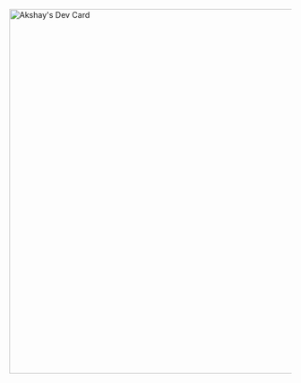 <a href="https://app.daily.dev/pethaniakshay"><img src="https://api.daily.dev/devcards/v2/mbFQRSxQ8WbQXQUoEBais.png?r=ku1&type=wide" width="652" alt="Akshay's Dev Card"/></a>

